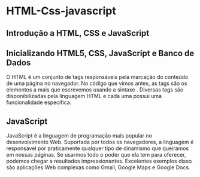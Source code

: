 # HTML-Css-javascript

## Introdução a HTML, CSS e JavaScript

## Inicializando HTML5, CSS, JavaScript e Banco de Dados

O HTML é um conjunto de tags responsáveis pela marcação do conteúdo de uma página no navegador. No código que vimos antes, as tags são os elementos a mais que escrevemos usando a sintaxe <nomedatag>. Diversas tags são disponibilizadas pela linguagem HTML e cada uma possui uma funcionalidade específica.


## JavaScript 

JavaScript é a linguagem de programação mais popular no desenvolvimento Web. Suportada por todos os navegadores, a linguagem é responsável por praticamente qualquer tipo de dinamismo que queiramos em nossas páginas. Se usarmos todo o poder que ela tem para oferecer, podemos chegar a resultados impressionantes. Excelentes exemplos disso são aplicações Web complexas como Gmail, Google Maps e Google Docs.

